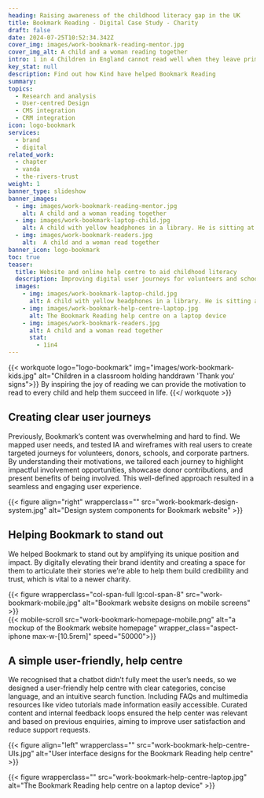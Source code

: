 ```yaml
---
heading: Raising awareness of the childhood literacy gap in the UK 
title: Bookmark Reading - Digital Case Study - Charity
draft: false
date: 2024-07-25T10:52:34.342Z
cover_img: images/work-bookmark-reading-mentor.jpg
cover_img_alt: A child and a woman reading together
intro: 1 in 4 Children in England cannot read well when they leave primary school. Children unable to read well will face difficulties for the rest of school and beyond, devastatingly impacting their life chances. This results in 7.1 million adults in England who struggle to read and face challenges every day – at home, on the move, in the workplace, and with their friends and families.
key_stat: null
description: Find out how Kind have helped Bookmark Reading
summary:
topics:
  - Research and analysis
  - User-centred Design
  - CMS integration
  - CRM integration
icon: logo-bookmark
services:
  - brand
  - digital
related_work:
  - chapter
  - vanda
  - the-rivers-trust
weight: 1
banner_type: slideshow
banner_images:
  - img: images/work-bookmark-reading-mentor.jpg
    alt: A child and a woman reading together
  - img: images/work-bookmark-laptop-child.jpg
    alt: A child with yellow headphones in a library. He is sitting at an open laptop and smiling
  - img: images/work-bookmark-readers.jpg
    alt:  A child and a woman read together
banner_icon: logo-bookmark
toc: true
teaser:
  title: Website and online help centre to aid childhood literacy
  description: Improving digital user journeys for volunteers and schools working with Bookmark to develop whole-school reading cultures and provide one-to-one reading support.
  images:
    - img: images/work-bookmark-laptop-child.jpg
      alt: A child with yellow headphones in a library. He is sitting at an open laptop and smiling
    - img: images/work-bookmark-help-centre-laptop.jpg
      alt: The Bookmark Reading help centre on a laptop device
    - img: images/work-bookmark-readers.jpg
      alt: A child and a woman read together
      stat: 
        - 1in4
---
```


{{< workquote logo="logo-bookmark" img="images/work-bookmark-kids.jpg" alt="Children in a classroom holding handdrawn 'Thank you' signs">}}
By inspiring the joy of reading we can provide the motivation to read to every child and help them succeed in life.
{{</ workquote >}}


<!-- Text left -->
<div class="w-full grid grid-cols-12 gap-x-2.5 gap-y-6 lg:gap-6 xl:gap-8">
  <div class="prose col-span-full lg:col-span-8">

  ## Creating clear user journeys

  Previously, Bookmark’s content was overwhelming and hard to find. We mapped user needs, and tested IA and wireframes with real users to create targeted journeys for volunteers, donors, schools, and corporate partners. By understanding their motivations, we tailored each journey to highlight impactful involvement opportunities, showcase donor contributions, and present benefits of being involved. This well-defined approach resulted in a seamless and engaging user experience.

  </div>
</div>

{{< figure align="right" wrapperclass="" src="work-bookmark-design-system.jpg" alt="Design system components for Bookmark website" >}}



<!-- Text right -->
<div class="w-full grid grid-cols-12 gap-x-2.5 gap-y-6 lg:gap-6 xl:gap-8">
  <div class="prose col-span-full lg:col-span-8 lg:col-start-5">

  ## Helping Bookmark to stand out

  We helped Bookmark to stand out by amplifying its unique position and impact. By digitally elevating their brand identity and creating a space for them to articulate their stories we’re able to help them build credibility and trust, which is vital to a newer charity. 
  </div>
</div>

<div class="w-full grid grid-cols-12 gap-x-2.5 gap-y-6 lg:gap-6 xl:gap-8">
  {{< figure wrapperclass="col-span-full lg:col-span-8" src="work-bookmark-mobile.jpg" alt="Bookmark website designs on mobile screens" >}}
  <div class="col-span-full lg:col-span-4">
  {{< mobile-scroll src="work-bookmark-homepage-mobile.png" alt="a mockup of the Bookmark website homepage" wrapper_class="aspect-iphone max-w-[10.5rem]" speed="50000">}}
  </div>
</div>


<!-- Text left -->
<div class="w-full grid grid-cols-12 gap-x-2.5 gap-y-6 lg:gap-6 xl:gap-8">
  <div class="prose col-span-full lg:col-span-8">

  ## A simple user-friendly, help centre

  We recognised that a chatbot didn’t fully meet the user’s needs, so we designed a user-friendly help centre with clear categories, concise language, and an intuitive search function. Including FAQs and multimedia resources like video tutorials made information easily accessible. Curated content and internal feedback loops ensured the help center was relevant and based on previous enquiries, aiming to improve user satisfaction and reduce support requests.

  </div>
</div>

{{< figure align="left" wrapperclass="" src="work-bookmark-help-centre-UIs.jpg" alt="User interface designs for the Bookmark Reading help centre" >}}

{{< figure wrapperclass="" src="work-bookmark-help-centre-laptop.jpg" alt="The Bookmark Reading help centre on a laptop device" >}}
